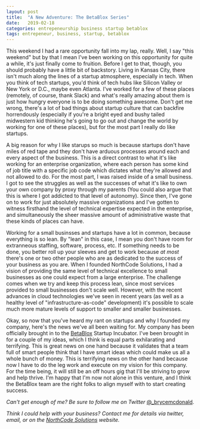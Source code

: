 ```yaml
---
layout: post
title:  "A New Adventure: The BetaBlox Series"
date:   2019-02-18
categories: entrepeneurship business startup betablox
tags: entrepeneur, business, startup, betablox
---
```


This weekend I had a rare opportunity fall into my lap, really.  Well, I say "this weekend" but by that I mean I've been working on this opportunity for quite a while, it's just finally come to fruition.  Before I get to that, though, you should probably have a little bit of backstory.  Living in Kansas City, there isn't much along the lines of a startup atmosphere, especially in tech.  When you think of tech startups, you'd think of tech hubs like Silicon Valley or New York or D.C., maybe even Atlanta.  I've worked for a few of these places (remotely, of course, thank Slack) and what's really amazing about them is just how hungry everyone is to be doing something awesome.  Don't get me wrong, there's a lot of bad things about startup culture that can backfire horrendously (especially if you're a bright eyed and bushy tailed midwestern kid thinking he's going to go out and change the world by working for one of these places), but for the most part I really do like startups.  

A big reason for why I like starups so much is because startups don't have miles of red tape and they don't have arduous processes around each and every aspect of the business.  This is a direct contrast to what it's like working for an enterprise organization, where each person has some kind of job title with a specific job code which dictates what they're allowed and not allowed to do.  For the most part, I was raised inside of a small business.  I got to see the struggles as well as the successes of what it's like to own your own company by proxy through my parents (You could also argue that this is where I got addicted to that level of autonomy).  Since then, I've gone on to work for just absolutely massive organizations and I've gotten to witness firsthand the level of technical expertise expected in the enterprise, and simultaneously the sheer massive amount of administrative waste that these kinds of places can have.  

Working for a small businsses and startups have a lot in common, because everything is so lean.  By "lean" in this case, I mean you don't have room for extranneous staffing, software, process, etc.  If something needs to be done, you better roll up your sleeves and get to work because _at most_ there's one or two other people who are as dedicated to the success of your business as you are.  When I founded NorthCode Solutions, I had a vision of providing the same level of technical excellence to small businesses as one could expect from a large enterprise.  The challenge comes when we try and keep this process lean, since most services provided to small businesses don't scale well.  However, with the recent advances in cloud technologies we've seen in recent years (as well as a healthy level of "infrastructure-as-code" development) it's possible to scale much more mature levels of support to smaller and smaller businesses.

Okay, so now that you've heard my rant on startups and why I founded my company, here's the news we've all been waiting for.  My company has been officially brought in to the [BetaBlox](https://www.betablox.com) Startup Incubator.  I've been brought in for a couple of my ideas, which I think is equal parts exhilarating and terrifying.  This is great news on one hand because it validates that a team full of smart people think that I have smart ideas which could make us all a whole bunch of money.  This is terrifying news on the other hand because now I have to do the leg work and execute on my vision for this company.  For the time being, it will still be an off hours gig that I'll be striving to grow and help thrive.  I'm happy that I'm now not alone in this venture, and I think the BetaBlox team are the right folks to align myself with to start creating success.

_Can't get enough of me?  Be sure to follow me on Twitter_ [@_brycemcdonald](https://twitter.com/_brycemcdonald).

_Think I could help with your business?  Contact me for details via twitter, email, or on the [NorthCode Solutions](http://www.northcodesolutions.com) website._
